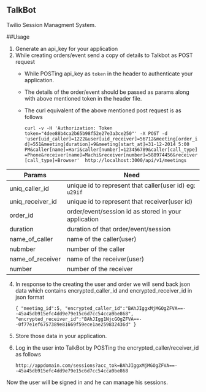## TalkBot
Twilio Session Managment System.

##Usage
1. Generate an api_key for your application
2. While creating orders/event send a copy of details to Talkbot as POST request
    * While POSTing api_key as `token` in the  header to authenticate your application.
    * The details of the order/event should be passed as params along with above mentioned token in the header file.
    * The curl equivalent of the above mentioned post request is as follows

      `curl -v -H 'Authorization: Token token="4dee88b4ca2b65b98f52e27e3a3ce250"' -X POST -d 'user[uid_caller]=1222&user[uid_receiver]=56712&meeting[order_id]=551&meeting[duration]=9&meeting[start_at]=31-12-2014 5:00 PM&caller[name]=Hari&caller[number]=123456789&caller[call_type]=Phone&receiver[name]=Machi&receiver[number]=588974456&receiver[call_type]=Browser'  http://localhost:3000/api/v1/meetings`

|   Params         |                      Need                                |
|------------------|----------------------------------------------------------|
| uniq_caller_id   | unique id to represent that caller(user id) eg: `u29if`  |
| uniq_receiver_id | unique id to represent that receiver(user id)            |
| order_id         | order/event/session id as stored in your application     |
| duration         | duration of that order/event/session                     |
| name_of_caller   | name of the caller(user)                                 |
| nubmber          | number of the caller                                     |
| name_of_receiver | name of the receiver(user)                               |
| number           | number of the receiver                                   |


4. In response to the creating the user and order we will send back json data which contains encrypted_caller_id and encrypted_receiver_id in json format

    `{
      "meeting_id":5,
      "encrypted_caller_id":"BAhJIggxMjMGOgZFVA==--45a45db915efc4dd9e79e15c6d7cc54cca9be868",
      "encrypted_receiver_id":"BAhJIgg1NjcGOgZFVA==--0f77e1ef6757389e81669f59ece1ae259832436d"
    }`

5. Store those data in your application.
6. Log in the user into TalkBot by POSTing the encrypted_caller/receiver_id as follows
    
    `http://appdomain.com/sessions?acc_tok=BAhJIggxMjMGOgZFVA==--45a45db915efc4dd9e79e15c6d7cc54cca9be868`

  Now the user will be signed in and he can manage his sessions.
    
